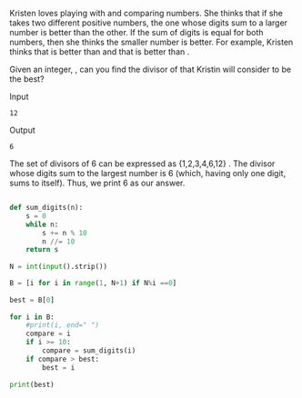 
Kristen loves playing with and comparing numbers. She thinks that if she takes two different positive numbers, 
the one whose digits sum to a larger number is better than the other. If the sum of digits is equal for both numbers, 
then she thinks the smaller number is better. For example, Kristen thinks that  is better than  and that  is better than .

Given an integer, , can you find the divisor of  that Kristin will consider to be the best?

Input
```
12
```

Output
```
6
```

The set of divisors of 6 can be expressed as {1,2,3,4,6,12} . 
The divisor whose digits sum to the largest number is 6 (which, having only one digit, sums to itself). 
Thus, we print 6 as our answer.

```python

def sum_digits(n):
    s = 0
    while n:
        s += n % 10
        n //= 10
    return s
         
N = int(input().strip())

B = [i for i in range(1, N+1) if N%i ==0]
 
best = B[0]
 
for i in B:
    #print(i, end=" ")  
    compare = i
    if i >= 10:
        compare = sum_digits(i)
    if compare > best:
        best = i
 
print(best)
```


